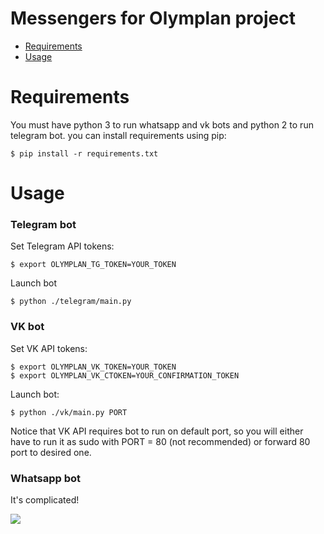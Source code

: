 # Messengers for Olymplan project

 * [Requirements](#requirements)
 * [Usage](#usage)

# <a id="requirements"></a> Requirements
You must have python 3 to run whatsapp and vk bots and python 2 to run telegram bot.
you can install requirements using pip:

    $ pip install -r requirements.txt
  
# <a id="usage"></a> Usage
### Telegram bot

Set Telegram API tokens:

    $ export OLYMPLAN_TG_TOKEN=YOUR_TOKEN

Launch bot

    $ python ./telegram/main.py

### VK bot
Set VK API tokens:

    $ export OLYMPLAN_VK_TOKEN=YOUR_TOKEN
    $ export OLYMPLAN_VK_CTOKEN=YOUR_CONFIRMATION_TOKEN

Launch bot:

    $ python ./vk/main.py PORT

Notice that VK API requires bot to run on default port, so you will either have to run it as sudo with PORT = 80 (not recommended) or forward 80 port to desired one.
  
### Whatsapp bot
  It's complicated!
  
  ![](https://pbs.twimg.com/media/DCxyjicV0AAKUDI.jpg)

